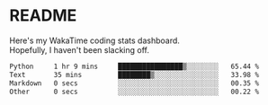 # README

Here's my WakaTime coding stats dashboard.  
Hopefully, I haven't been slacking off.

<!--START_SECTION:waka-->

```txt
Python     1 hr 9 mins     ████████████████▒░░░░░░░░   65.44 %
Text       35 mins         ████████▒░░░░░░░░░░░░░░░░   33.98 %
Markdown   0 secs          ░░░░░░░░░░░░░░░░░░░░░░░░░   00.35 %
Other      0 secs          ░░░░░░░░░░░░░░░░░░░░░░░░░   00.22 %
```

<!--END_SECTION:waka-->